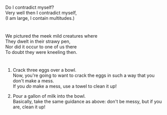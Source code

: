 Do I contradict myself?  
Very well then I contradict myself,  
(I am large, I contain multitudes.)

#
We pictured the meek mild creatures where  
They dwelt in their strawy pen,  
Nor did it occur to one of us there  
To doubt they were kneeling then.
#
1. Crack three eggs over a bowl.  
 Now, you're going to want to crack the eggs in such a way that you don't make a mess.  
 If you _do_ make a mess, use a towel to clean it up!

2. Pour a gallon of milk into the bowl.  
 Basically, take the same guidance as above: don't be messy, but if you are, clean it up!
